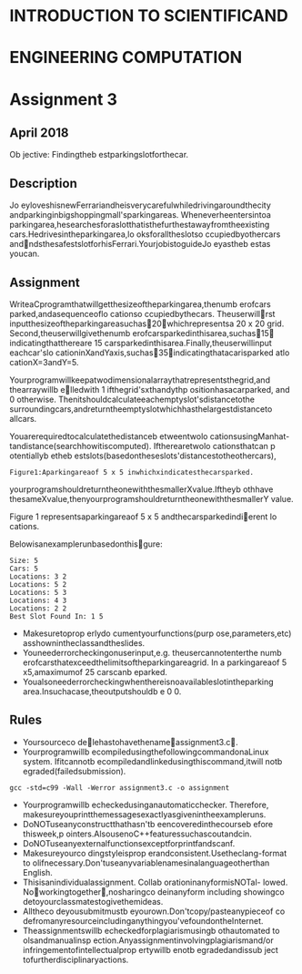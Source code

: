 # INTRODUCTION TO SCIENTIFICAND

# ENGINEERING COMPUTATION

# Assignment 3

## April 2018

Ob jective: Findingtheb estparkingslotforthecar.

## Description

Jo eyloveshisnewFerrariandheisverycarefulwhiledrivingaroundthecity
andparkinginbigshoppingmall'sparkingareas. Wheneverheentersintoa
parkingarea,hesearchesforaslotthatisthefurthestawayfromtheexisting
cars.Hedrivesintheparkingarea,lo oksforalltheslotso ccupiedbyothercars
andndsthesafestslotforhisFerrari.YourjobistoguideJo eyastheb estas
youcan.

## Assignment

WriteaCprogramthatwillgetthesizeoftheparkingarea,thenumb erofcars
parked,andasequenceoflo cationso ccupiedbythecars. Theuserwillrst
inputthesizeoftheparkingareasuchas20whichrepresentsa 20 x 20 grid.
Second,theuserwillgivethenumb erofcarsparkedinthisarea,suchas15
indicatingthatthereare 15 carsparkedinthisarea.Finally,theuserwillinput
eachcar'slo cationinXandYaxis,suchas35indicatingthatacarisparked
atlo cationX=3andY=5.

Yourprogramwillkeepatwodimensionalarraythatrepresentsthegrid,and
thearraywillb elledwith 1 ifthegrid'sxthandythp ositionhasacarparked,
and 0 otherwise. Thenitshouldcalculateeachemptyslot'sdistancetothe
surroundingcars,andreturntheemptyslotwhichhasthelargestdistanceto
allcars.

Youarerequiredtocalculatethedistanceb etweentwolo cationsusingManhat-
tandistance(searchhowitiscomputed). Iftherearetwolo cationsthatcan
p otentiallyb etheb estslots(basedontheseslots'distancestotheothercars),


```
Figure1:Aparkingareaof 5 x 5 inwhichxindicatesthecarsparked.
```
yourprogramshouldreturntheonewiththesmallerXvalue.Iftheyb othhave
thesameXvalue,thenyourprogramshouldreturntheonewiththesmallerY
value.

Figure 1 representsaparkingareaof 5 x 5 andthecarsparkedindierent
lo cations.

Belowisanexamplerunbasedonthisgure:

```
Size: 5
Cars: 5
Locations: 3 2
Locations: 5 2
Locations: 5 3
Locations: 4 3
Locations: 2 2
Best Slot Found In: 1 5
```
- Makesuretoprop erlydo cumentyourfunctions(purp ose,parameters,etc)
    asshownintheclassandtheslides.
- Youneederrorcheckingonuserinput,e.g. theusercannotenterthe
    numb erofcarsthatexceedthelimitsoftheparkingareagrid. In a
    parkingareaof 5 x5,amaximumof 25 carscanb eparked.
- Youalsoneederrorcheckingwhenthereisnoavailableslotintheparking
    area.Insuchacase,theoutputshouldb e 0 0.

## Rules

- Yoursourceco delehastohavethenameassignment3.c.
- Yourprogramwillb ecompiledusingthefollowingcommandonaLinux
    system. Ifitcannotb ecompiledandlinkedusingthiscommand,itwill
    notb egraded(failedsubmission).

```
gcc -std=c99 -Wall -Werror assignment3.c -o assignment
```

- Yourprogramwillb echeckedusinganautomaticchecker. Therefore,
    makesureyouprintthemessagesexactlyasgivenintheexampleruns.
- DoNOTuseanyconstructthathasn'tb eencoveredinthecourseb efore
    thisweek,p ointers.AlsousenoC++featuressuchascoutandcin.
- DoNOTuseanyexternalfunctionsexceptforprintfandscanf.
- Makesureyourco dingstyleisprop erandconsistent.Usetheclang-format
    to olifnecessary.Don'tuseanyvariablenamesinalanguageotherthan
    English.
- Thisisanindividualassignment. Collab orationinanyformisNOTal-
    lowed. Noworkingtogether,nosharingco deinanyform including
    showingco detoyourclassmatestogivethemideas.
- Alltheco deyousubmitmustb eyourown.Don'tcopy/pasteanypieceof
    co defromanyresourceincludinganythingyou'vefoundontheInternet.
- Theassignmentswillb echeckedforplagiarismusingb othautomated
    to olsandmanualinsp ection.Anyassignmentinvolvingplagiarismand/or
    infringementofintellectualprop ertywillb enotb egradedandissub ject
    tofurtherdisciplinaryactions.


